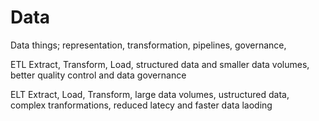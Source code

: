 # Data
Data things; representation, transformation, pipelines, governance, 

ETL Extract, Transform, Load, structured data and smaller data volumes, better quality control and data governance

ELT Extract, Load, Transform, large data volumes, ustructured data, complex tranformations, reduced latecy and faster data laoding
